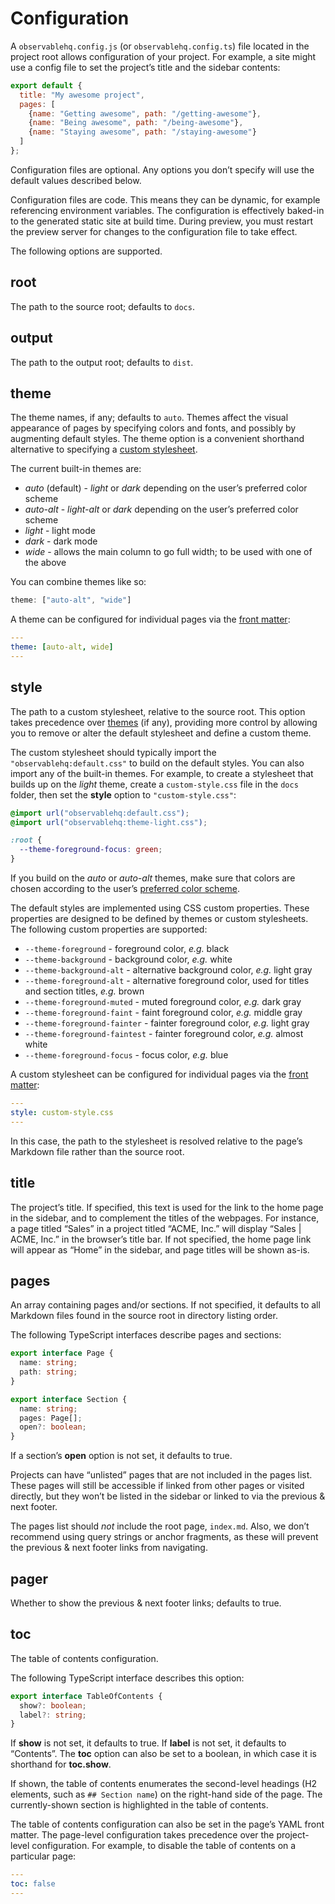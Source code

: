 # Configuration

A `observablehq.config.js` (or `observablehq.config.ts`) file located in the project root allows configuration of your project. For example, a site might use a config file to set the project’s title and the sidebar contents:

```js run=false
export default {
  title: "My awesome project",
  pages: [
    {name: "Getting awesome", path: "/getting-awesome"},
    {name: "Being awesome", path: "/being-awesome"},
    {name: "Staying awesome", path: "/staying-awesome"}
  ]
};
```

Configuration files are optional. Any options you don’t specify will use the default values described below.

Configuration files are code. This means they can be dynamic, for example referencing environment variables. The configuration is effectively baked-in to the generated static site at build time. During preview, you must restart the preview server for changes to the configuration file to take effect.

The following options are supported.

## root

The path to the source root; defaults to `docs`.

## output

The path to the output root; defaults to `dist`.

## theme

The theme names, if any; defaults to `auto`. Themes affect the visual appearance of pages by specifying colors and fonts, and possibly by augmenting default styles. The theme option is a convenient shorthand alternative to specifying a [custom stylesheet](#style).

The current built-in themes are:

- *auto* (default) - *light* or *dark* depending on the user’s preferred color scheme
- *auto-alt* - *light-alt* or *dark* depending on the user’s preferred color scheme
- *light* - light mode
- *dark* - dark mode
- *wide* - allows the main column to go full width; to be used with one of the above

You can combine themes like so:

```js
theme: ["auto-alt", "wide"]
```

A theme can be configured for individual pages via the [front matter](./markdown.md#front-matter):

```yaml
---
theme: [auto-alt, wide]
---
```

## style

The path to a custom stylesheet, relative to the source root. This option takes precedence over [themes](#theme) (if any), providing more control by allowing you to remove or alter the default stylesheet and define a custom theme.

The custom stylesheet should typically import the `"observablehq:default.css"` to build on the default styles. You can also import any of the built-in themes. For example, to create a stylesheet that builds up on the *light* theme, create a `custom-style.css` file in the `docs` folder, then set the **style** option to `"custom-style.css"`:

```css
@import url("observablehq:default.css");
@import url("observablehq:theme-light.css");

:root {
  --theme-foreground-focus: green;
}
```

If you build on the *auto* or *auto-alt* themes, make sure that colors are chosen according to the user’s [preferred color scheme](https://developer.mozilla.org/en-US/docs/Web/CSS/@media/prefers-color-scheme).

The default styles are implemented using CSS custom properties. These properties are designed to be defined by themes or custom stylesheets. The following custom properties are supported:

- `--theme-foreground` - foreground color, _e.g._ black
- `--theme-background` - background color, _e.g._ white
- `--theme-background-alt` - alternative background color, _e.g._ light gray
- `--theme-foreground-alt` - alternative foreground color, used for titles and section titles, _e.g._ brown
- `--theme-foreground-muted` - muted foreground color, _e.g._ dark gray
- `--theme-foreground-faint` - faint foreground color, _e.g._ middle gray
- `--theme-foreground-fainter` - fainter foreground color, _e.g._ light gray
- `--theme-foreground-faintest` - fainter foreground color, _e.g._ almost white
- `--theme-foreground-focus` - focus color, _e.g._ blue

A custom stylesheet can be configured for individual pages via the [front matter](./markdown.md#front-matter):

```yaml
---
style: custom-style.css
---
```

In this case, the path to the stylesheet is resolved relative to the page’s Markdown file rather than the source root.

## title

The project’s title. If specified, this text is used for the link to the home page in the sidebar, and to complement the titles of the webpages. For instance, a page titled “Sales” in a project titled “ACME, Inc.” will display “Sales | ACME, Inc.” in the browser’s title bar. If not specified, the home page link will appear as “Home” in the sidebar, and page titles will be shown as-is.

## pages

An array containing pages and/or sections. If not specified, it defaults to all Markdown files found in the source root in directory listing order.

The following TypeScript interfaces describe pages and sections:

```ts run=false
export interface Page {
  name: string;
  path: string;
}
```
```ts run=false
export interface Section {
  name: string;
  pages: Page[];
  open?: boolean;
}
```

If a section’s **open** option is not set, it defaults to true.

Projects can have “unlisted” pages that are not included in the pages list. These pages will still be accessible if linked from other pages or visited directly, but they won’t be listed in the sidebar or linked to via the previous & next footer.

The pages list should _not_ include the root page, `index.md`. Also, we don’t recommend using query strings or anchor fragments, as these will prevent the previous & next footer links from navigating.

## pager

Whether to show the previous & next footer links; defaults to true.

## toc

The table of contents configuration.

The following TypeScript interface describes this option:

```ts run=false
export interface TableOfContents {
  show?: boolean;
  label?: string;
}
```

If **show** is not set, it defaults to true. If **label** is not set, it defaults to “Contents”. The **toc** option can also be set to a boolean, in which case it is shorthand for **toc.show**.

If shown, the table of contents enumerates the second-level headings (H2 elements, such as `## Section name`) on the right-hand side of the page. The currently-shown section is highlighted in the table of contents.

The table of contents configuration can also be set in the page’s YAML front matter. The page-level configuration takes precedence over the project-level configuration. For example, to disable the table of contents on a particular page:

```yaml
---
toc: false
---
```
